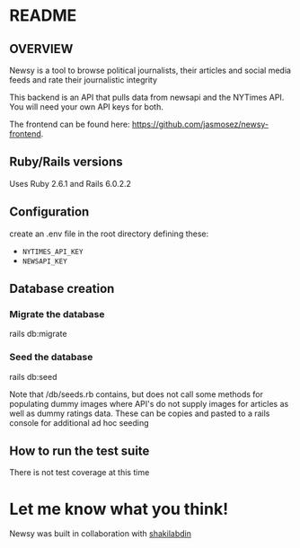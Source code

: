 # README

## OVERVIEW
Newsy is a tool to browse political journalists, their articles and social media feeds and rate their journalistic integrity

This backend is an API that pulls data from newsapi and the NYTimes API. You will need your own API keys for both.

The frontend can be found here: https://github.com/jasmosez/newsy-frontend.

## Ruby/Rails versions
Uses Ruby 2.6.1 and Rails 6.0.2.2

## Configuration
create an .env file in the root directory defining these:

* `NYTIMES_API_KEY`
* `NEWSAPI_KEY`


## Database creation
### Migrate the database
rails db:migrate

### Seed the database
rails db:seed

Note that /db/seeds.rb contains, but does not call some methods for populating dummy images where API's do not supply images for articles as well as dummy ratings data. These can be copies and pasted to a rails console for additional ad hoc seeding

## How to run the test suite
There is not test coverage at this time

# Let me know what you think!
Newsy was built in collaboration with [shakilabdin](https://github.com/shakilabdin)

